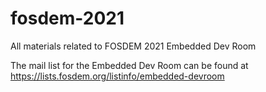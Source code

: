 # fosdem-2021
All materials related to FOSDEM 2021 Embedded Dev Room

The mail list for the Embedded Dev Room can be found at 
https://lists.fosdem.org/listinfo/embedded-devroom
